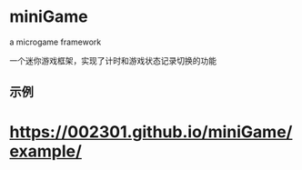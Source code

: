 # miniGame
a microgame framework

一个迷你游戏框架，实现了计时和游戏状态记录切换的功能

## 示例
# https://002301.github.io/miniGame/example/